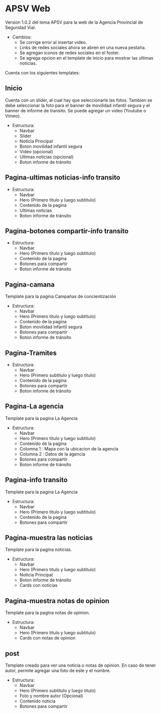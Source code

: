 # APSV Web


Version 1.0.2 del tema APSV para la  web de la Agencia Provincial de Seguridad Vial. 

* Cambios:
    - Se corrige error al insertar video. 
    - Links de redes sociales ahora se abren en una nueva pestaña.
    - Se agregan iconos de redes sociales en el footer.
    - Se agrega opcion en el template de inicio para mostrar las ultimas noticias.


 
Cuenta con los siguientes templates:
## Inicio

Cuenta con un slider, al cual hay que seleccionarle las fotos.
Tambien se debe seleccionar la foto para el banner de movilidad infantil segura y el banner de informe de transito.
Se puede agregar un video (Youtube o Vimeo).

* Estructura:
    - Navbar
    - Slider
    - Noticia Principal
    - Boton movilidad infantil segura
    - Video (opcional)
    - Ultimas noticias (opcional)
    - Boton informe de tránsito

## Pagina-ultimas noticias-info transito

* Estructura:
    - Navbar
    - Hero (Primero titulo y luego subtitulo)
    - Contenido de la pagina
    - Ultimas noticias
    - Boton informe de tránsito

## Pagina-botones compartir-info transito

 * Estructura:
    - Navbar
    - Hero (Primero titulo y luego subtitulo)
    - Contenido de la pagina
    - Botones para compartir
    - Boton informe de tránsito


## Pagina-camana
Template para la pagina Campañas de concientización

* Estructura:
    - Navbar
    - Hero (Primero titulo y luego subtitulo)
    - Contenido de la pagina
    - Boton movilidad infantil segura
    - Botones para compartir
    - Boton informe de tránsito


## Pagina-Tramites

* Estructura:
    - Navbar
    - Hero (Primero subtitulo y luego titulo)
    - Contenido de la pagina
    - Botones para compartir
    - Boton informe de tránsito


## Pagina-La agencia
Template para la pagina La Agencia

* Estructura:
    - Navbar
    - Hero (Primero titulo y luego subtitulo)
    - Contenido de la pagina
    - Columna 1 : Mapa con la ubicacion de la agencia
    - Columna 2 : Datos de la agencia
    - Botones para compartir
    - Boton informe de tránsito


## Pagina-info transito
Template para la pagina La Agencia

* Estructura:
    - Navbar
    - Hero (Primero titulo y luego subtitulo)
    - Contenido de la pagina
    - Botones para compartir

    
## Pagina-muestra las noticias
Template para la pagina noticias. 

* Estructura:
    - Navbar
    - Hero (Primero titulo y luego subtitulo)
    - Noticia Principal
    - Boton informe de tránsito
    - Cards con noticias 

## Pagina-muestra notas de opinion
Template para la pagina notas de opinion. 

* Estructura:
    - Navbar
    - Hero (Primero titulo y luego subtitulo)
    - Cards con notas de opinion

## post
Template creado para ver una noticia o notas de opinion. En caso de tener autor, permite agregar una foto de este y el nombre.
* Estructura:
    - Navbar
    - Hero (Primero subtitulo y luego titulo)
    - Foto y nombre autor (Opcional)
    - Contenido noticia
    - Botones para compartir 
